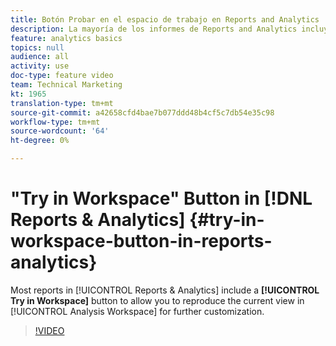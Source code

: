 ```yaml
---
title: Botón Probar en el espacio de trabajo en Reports and Analytics
description: La mayoría de los informes de Reports and Analytics incluyen un botón Probar en el espacio de trabajo para permitirle reproducir la vista actual en Analysis Workspace y personalizarla más.
feature: analytics basics
topics: null
audience: all
activity: use
doc-type: feature video
team: Technical Marketing
kt: 1965
translation-type: tm+mt
source-git-commit: a42658cfd4bae7b077ddd48b4cf5c7db54e35c98
workflow-type: tm+mt
source-wordcount: '64'
ht-degree: 0%

---
```



# &quot;Try in Workspace&quot; Button in [!DNL Reports & Analytics] {#try-in-workspace-button-in-reports-analytics}

Most reports in [!UICONTROL Reports &amp; Analytics] include a **[!UICONTROL Try in Workspace]** button to allow you to reproduce the current view in [!UICONTROL Analysis Workspace] for further customization.

>[!VIDEO](https://video.tv.adobe.com/v/23959/?quality=12)
